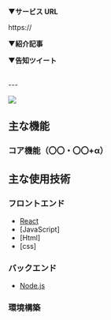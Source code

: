 

▼**サービス URL**

https://

▼**紹介記事**

▼**告知ツイート**


<br>
---

![](https://img.shields.io/badge/React-v18.2.0-blue)
<br>

## 主な機能

### コア機能（〇〇・〇〇+α）

## 主な使用技術

### フロントエンド

- [React](https://ja.react.dev/)
- [JavaScript]
- [Html]
- [css]


### バックエンド

- [Node.js](https://nodejs.org/en)

### 環境構築
